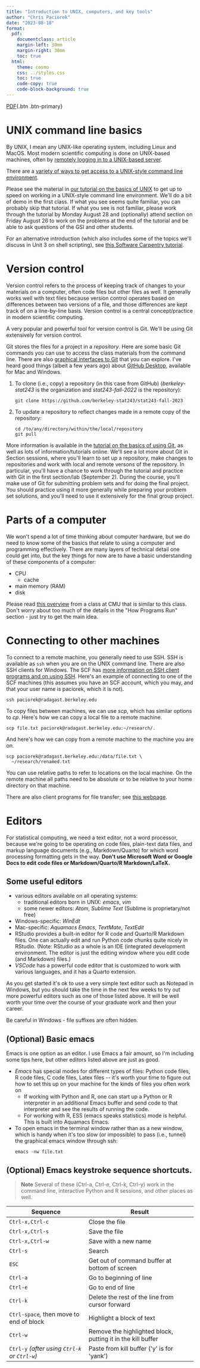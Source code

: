 ```yaml
---
title: "Introduction to UNIX, computers, and key tools"
author: "Chris Paciorek"
date: "2023-08-18"
format:
  pdf:
    documentclass: article
    margin-left: 30mm
    margin-right: 30mm
    toc: true
  html:
    theme: cosmo
    css: ../styles.css
    toc: true
    code-copy: true
    code-block-background: true
---
```


[PDF](./unit1-intro.pdf){.btn .btn-primary}

# UNIX command line basics

By UNIX, I mean any UNIX-like operating system, including Linux and MacOS. Most modern scientific computing is done on UNIX-based
machines, often by [remotely logging in to a UNIX-based server](https://statistics.berkeley.edu/computing/ssh).

There are a [variety of ways to get access to a UNIX-style command line
environment](../howtos/accessingUnixCommandLine).

Please see the material in [our tutorial on the basics of
UNIX](https://berkeley-scf.github.io/tutorial-unix-basics) to get up
to speed on working in a UNIX-style command line environment. We'll do a
bit of demo in the first class. If what you see seems quite familiar,
you can probably skip that tutorial. If what you see is not familiar,
please work through the tutorial by Monday August 28 and (optionally) attend section on
Friday August 26 to work on the problems at the end of the tutorial and
be able to ask questions of the GSI and other students.

For an alternative introduction (which also includes some of the topics
we'll discuss in Unit 3 on shell scripting), see [this Software
Carpentry tutorial](https://swcarpentry.github.io/shell-novice).

# Version control

Version control refers to the process of keeping track of changes to
your materials on a computer, often code files but other files as well.
It generally works well with text files because version control operates
based on differences between two versions of a file, and those
differences are kept track of on a line-by-line basis. Version control
is a central concept/practice in modern scientific computing.

A very popular and powerful tool for version control is Git. We'll be
using Git extensively for version control.

Git stores the files for a project in a *repository*. Here are some
basic Git commands you can use to access the class materials from the
command line. There are also [graphical interfaces to
Git](https://git-scm.com/downloads) that you can explore. I've heard good things (albeit a few years ago) about [GitHub Desktop](https://desktop.github.com), available for
Mac and Windows.

1.  To clone (i.e., copy) a repository (in this case from GitHub)
    (*berkeley-stat243* is the organization and *stat243-fall-2022* is the
    repository):
    
    ```
    git clone https://github.com/berkeley-stat243/stat243-fall-2023
    ```

2.  To update a repository to reflect changes made in a remote copy of
    the repository:
    
    ```
    cd /to/any/directory/within/the/local/repository
    git pull
    ```

More information is available in the [tutorial on the basics of using
Git](https://htmlpreview.github.io/?https://github.com/berkeley-scf/tutorial-git-basics/blob/master/git-intro.html), as well as lots
of information/tutorials online.
We'll see a lot more about Git in Section sessions, where you'll learn to set up
a repository, make changes to repositories and work with local and
remote versons of the repository. In particular, you'll have a chance to
work through the tutorial and practice with
Git in the first section/lab (September 2). During the course, you'll make use of Git for submitting problem sets and for doing the final project. You should practice using it more generally while preparing your problem set
solutions, and you'll need to use it extensively for the final group project.

# Parts of a computer

We won't spend a lot of time thinking about computer hardware, but we do
need to know some of the basics that relate to using a computer and
programming effectively. There are many layers of technical detail one
could get into, but the key things for now are to have a basic
understanding of these components of a computer:

-   CPU
    -   cache
-   main memory (RAM)
-   disk

Please read [this overview](https://36-750.github.io/tools/computer-architecture/) from a
class at CMU that is similar to this class. Don't worry about too much
of the details in the "How Programs Run" section - just try to get the
main idea.

# Connecting to other machines

To connect to a remote machine, you generally need to use SSH. SSH is available as
`ssh` when you are on the UNIX command line. There are also SSH clients
for Windows. The SCF has [more information on SSH client programs and on using
SSH](http://statistics.berkeley.edu/computing/ssh). Here's an
example of connecting to one of the SCF machines (this assumes you have
an SCF account, which you may, and that your user name is paciorek,
which it is not).

```
ssh paciorek@radagast.berkeley.edu
```

To copy files between machines, we can use *scp*, which has similar
options to *cp*. Here's how we can copy a local file to a remote
machine.

```
scp file.txt paciorek@radagast.berkeley.edu:~/research/.
```

And here's how we can copy from a remote machine to the machine you are
on.

```
scp paciorek@radagast.berkeley.edu:/data/file.txt \
  ~/research/renamed.txt
```

You can use relative paths to refer to locations on the local
machine. On the remote machine all paths need to be absolute or to be
relative to your home directory on that machine.

There are also client programs for file transfer; see [this
webpage](http://statistics.berkeley.edu/computing/copying-files).

# Editors

For statistical computing, we need a text editor, not a word processor,
because we're going to be operating on code files, plain-text data files, 
and markup language documents (e.g., Markdown/Quarto)
for which word processing formatting gets
in the way. **Don't use Microsoft Word or Google Docs to edit code files
or Markdown/Quarto/R Markdown/LaTeX.**

## Some useful editors

-   various editors available on all operating systems:
    -   traditional editors born in UNIX: *emacs*, *vim*
    -   some newer editors: *Atom*, *Sublime Text* (Sublime is
        proprietary/not free)
-   Windows-specific: *WinEdt*
-   Mac-specific: *Aquamacs Emacs*, *TextMate*, *TextEdit*
-   RStudio provides a built-in editor for R code and Quarto/R Markdown files.
    One can actually edit and run Python code chunks quite nicely in 
    RStudio.
    (Note: RStudio as a whole is an IDE (integrated development environment.
    The editor is just the editing window where you edit code (and
    Markdown) files.)
-   *VSCode* has a powerful code editor that is customized to work with
    various languages, and it has a Quarto extension.

As you get started it's ok to use a very simple text editor such as
Notepad in Windows, but you should take the time in the next few weeks
to try out more powerful editors such as one of those listed above. It
will be well worth your time over the course of your graduate work and
then your career.

Be careful in Windows - file suffixes are often hidden.

## (Optional) Basic emacs

Emacs is one option as an editor. I use Emacs a fair amount, so I'm
including some tips here, but other editors listed above are just as
good.

-   *Emacs* has special modes for different types of files: Python
    code files, R code
    files, C code files, Latex files -- it's worth your time to figure
    out how to set this up on your machine for the kinds of files you
    often work on
    - If working with Python and R, one can start up a Python or R
    interpreter in an additional Emacs buffer and send code to that 
    interpreter and see the results of running the code.
    -   For working with R, ESS (emacs speaks statistics) mode is
        helpful. This is built into Aquamacs Emacs. 
-   To open emacs in the terminal window rather than as a new window,
    which is handy when it's too slow (or impossible) to pass (i.e.,
    tunnel) the graphical emacs window through ssh:
    ```
    emacs -nw file.txt 
    ```

## (Optional) Emacs keystroke sequence shortcuts.

> **Note**
> Several of these (Ctrl-a, Ctrl-e, Ctrl-k, Ctrl-y) work in the command line, interactive Python and R sessions, and other places as well.

|                      Sequence               |                             Result                     |
|----------------------------------------|-------------------------------------------------------------|
|                     `Ctrl-x,Ctrl-c`            |                            Close the file|
|                     `Ctrl-x,Ctrl-s`             |                            Save the file|
|                     `Ctrl-x,Ctrl-w`             |                        Save with a new name|
|                       `Ctrl-s`               |                               Search|
|                       `ESC`               |            Get out of command buffer at bottom of screen|
|                       `Ctrl-a`               |                       Go to beginning of line|
|                       `Ctrl-e`               |                          Go to end of line|
|                       `Ctrl-k`               |           Delete the rest of the line from cursor forward|
|       `Ctrl-space`*,* then move to end of block   |                 Highlight a block of text|
|                       `Ctrl-w`                 |   Remove the highlighted block, putting it in the kill buffer|
|       `Ctrl-y` *(*after using `Ctrl-k` or `Ctrl-w`*)*   |        Paste from kill buffer ('y' is for 'yank')|


